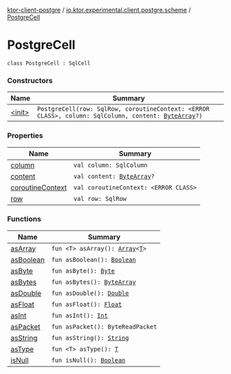 [ktor-client-postgre](../../index.md) / [io.ktor.experimental.client.postgre.scheme](../index.md) / [PostgreCell](./index.md)

# PostgreCell

`class PostgreCell : SqlCell`

### Constructors

| Name | Summary |
|---|---|
| [&lt;init&gt;](-init-.md) | `PostgreCell(row: SqlRow, coroutineContext: <ERROR CLASS>, column: SqlColumn, content: `[`ByteArray`](https://kotlinlang.org/api/latest/jvm/stdlib/kotlin/-byte-array/index.html)`?)` |

### Properties

| Name | Summary |
|---|---|
| [column](column.md) | `val column: SqlColumn` |
| [content](content.md) | `val content: `[`ByteArray`](https://kotlinlang.org/api/latest/jvm/stdlib/kotlin/-byte-array/index.html)`?` |
| [coroutineContext](coroutine-context.md) | `val coroutineContext: <ERROR CLASS>` |
| [row](row.md) | `val row: SqlRow` |

### Functions

| Name | Summary |
|---|---|
| [asArray](as-array.md) | `fun <T> asArray(): `[`Array`](https://kotlinlang.org/api/latest/jvm/stdlib/kotlin/-array/index.html)`<`[`T`](as-array.md#T)`>` |
| [asBoolean](as-boolean.md) | `fun asBoolean(): `[`Boolean`](https://kotlinlang.org/api/latest/jvm/stdlib/kotlin/-boolean/index.html) |
| [asByte](as-byte.md) | `fun asByte(): `[`Byte`](https://kotlinlang.org/api/latest/jvm/stdlib/kotlin/-byte/index.html) |
| [asBytes](as-bytes.md) | `fun asBytes(): `[`ByteArray`](https://kotlinlang.org/api/latest/jvm/stdlib/kotlin/-byte-array/index.html) |
| [asDouble](as-double.md) | `fun asDouble(): `[`Double`](https://kotlinlang.org/api/latest/jvm/stdlib/kotlin/-double/index.html) |
| [asFloat](as-float.md) | `fun asFloat(): `[`Float`](https://kotlinlang.org/api/latest/jvm/stdlib/kotlin/-float/index.html) |
| [asInt](as-int.md) | `fun asInt(): `[`Int`](https://kotlinlang.org/api/latest/jvm/stdlib/kotlin/-int/index.html) |
| [asPacket](as-packet.md) | `fun asPacket(): ByteReadPacket` |
| [asString](as-string.md) | `fun asString(): `[`String`](https://kotlinlang.org/api/latest/jvm/stdlib/kotlin/-string/index.html) |
| [asType](as-type.md) | `fun <T> asType(): `[`T`](as-type.md#T) |
| [isNull](is-null.md) | `fun isNull(): `[`Boolean`](https://kotlinlang.org/api/latest/jvm/stdlib/kotlin/-boolean/index.html) |
